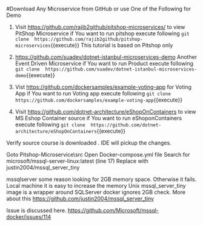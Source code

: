 #Download Any Microservice from GitHub or use One of the Following for Demo

1. Visit https://github.com/rajib2github/pitshop-microservices/ to view PitShop Microservice
if You want to run pitshop  execute following
`git clone  https://github.com/rajib2github/pitshop-microservices`{{execute}}
This tutorial is based on Pitshop only


2. https://github.com/suadev/dotnet-istanbul-microservices-demo Another Event Driven Microservice
if You want to run Product  execute following
`git clone  https://github.com/suadev/dotnet-istanbul-microservices-demo`{{execute}}

3. Vist https://github.com/dockersamples/example-voting-app for Voting App 
if You want to run Voting app  execute following
`git clone  https://github.com/dockersamples/example-voting-app`{{execute}}


4. Visit https://github.com/dotnet-architecture/eShopOnContainers to view MS Eshop Container source
if You want to run eShoponContainers  execute following
`git clone  https://github.com/dotnet-architecture/eShopOnContainers`{{execute}}

Verify source course is downloaded . IDE will pickup the changes.


Goto Pitshop-Microservice\src
Open Docker-compose.yml file 
Search for microsoft/mssql-server-linux:latest (line 17)
Replace with  justin2004/mssql_server_tiny

mssqlserver some reason looking for 2GB memory space. Otherwise it fails. Local machine it is easy to increase the memory
Unix mssql_server_tiny image is a wrapper around SQLServer docker ignores 2GB check. More about this 
https://github.com/justin2004/mssql_server_tiny

Issue is discussed here.
https://github.com/Microsoft/mssql-docker/issues/114
